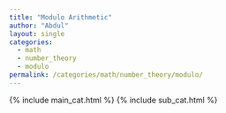 ```yaml
---
title: "Modulo Arithmetic"
author: "Abdul"
layout: single
categories:
  - math
  - number_theory
  - modulo
permalink: /categories/math/number_theory/modulo/
---
```

{% include main_cat.html %}
{% include sub_cat.html %}
